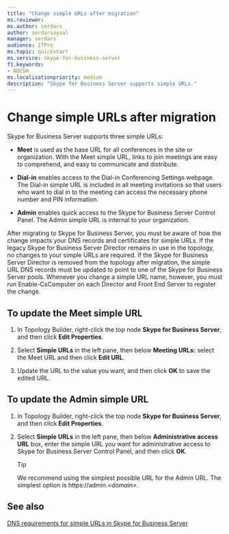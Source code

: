```yaml
---
title: "Change simple URLs after migration"
ms.reviewer: 
ms.author: serdars
author: serdarsoysal
manager: serdars
audience: ITPro
ms.topic: quickstart
ms.service: skype-for-business-server
f1.keywords:
- NOCSH
ms.localizationpriority: medium
description: "Skype for Business Server supports simple URLs."
---
```


# Change simple URLs after migration

Skype for Business Server supports three simple URLs:
  
- **Meet** is used as the base URL for all conferences in the site or organization. With the Meet simple URL, links to join meetings are easy to comprehend, and easy to communicate and distribute. 
    
- **Dial-in** enables access to the Dial-in Conferencing Settings webpage. The Dial-in simple URL is included in all meeting invitations so that users who want to dial in to the meeting can access the necessary phone number and PIN information. 
    
- **Admin** enables quick access to the Skype for Business Server Control Panel. The Admin simple URL is internal to your organization. 
    
After migrating to Skype for Business Server, you must be aware of how the change impacts your DNS records and certificates for simple URLs. If the legacy Skype for Business Server Director remains in use in the topology, no changes to your simple URLs are required. If the Skype for Business Server Director is removed from the topology after migration, the simple URL DNS records must be updated to point to one of the Skype for Business Server pools. Whenever you change a simple URL name, however, you must run Enable-CsComputer on each Director and Front End Server to register the change.

## To update the Meet simple URL

1. In Topology Builder, right-click the top node **Skype for Business Server**, and then click **Edit Properties**.
    
2. Select **Simple URLs** in the left pane, then below **Meeting URLs:** select the Meet URL and then click **Edit URL**.
    
3. Update the URL to the value you want, and then click **OK** to save the edited URL. 
    
## To update the Admin simple URL

1. In Topology Builder, right-click the top node **Skype for Business Server**, and then click **Edit Properties**.
    
2. Select **Simple URLs** in the left pane, then below **Administrative access URL** box, enter the simple URL you want for administrative access to Skype for Business Server Control Panel, and then click **OK**.
    
   > [!TIP]
   > We recommend using the simplest possible URL for the Admin URL. The simplest option is https://admin.<em>\<domain\></em>. 
  
## See also

[DNS requirements for simple URLs in Skype for Business Server](../../SfbServer/plan-your-deployment/network-requirements/simple-urls.md)
